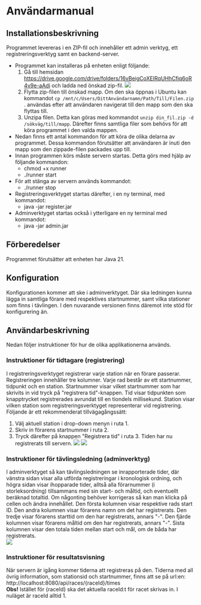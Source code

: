 # Användarmanual

## Installationsbeskrivning
Programmet levereras i en ZIP-fil och innehåller ett admin verktyg, ett registreringsverktyg samt en backend-server.

- Programmet kan installeras på enheten enligt följande: 
    1. Gå till hemsidan https://drive.google.com/drive/folders/16vBeigCoXEIRqUHhCfiq6oR4v9e-aAdi och ladda ned önskad zip-fil. 
        ![](https://imgur.com/yIbu6vz.png)
    2. Flytta zip-filen till önskad mapp. Om den ska öppnas i Ubuntu kan kommandot ```cp /mnt/c/Users/DittAnvändarnamn/Path/Till/Filen.zip``` . användas efter att användaren navigerat till den mapp som den ska flyttas till.
    3. Unzipa filen. Detta kan göras med kommandot ```unzip din_fil.zip -d /sökväg/till/mapp```. Därefter finns samtliga filer som behövs för att köra programmet i den valda mappen.
- Nedan finns ett antal kommandon för att köra de olika delarna av programmet. Dessa kommandon förutsätter att användaren är inuti den mapp som den zippade-filen packades upp till.  
- Innan programmen körs måste servern startas. Detta görs med hjälp av följande kommandon:  
    - chmod +x runner 
    - ./runner start
- För att stänga av servern används kommandot:
    - ./runner stop
- Registreringsverktyget startas därefter, i en ny terminal, med kommandot:  
    - java -jar register.jar 
- Adminverktyget startas också i ytterligare en ny terminal med kommandot:  
    - java -jar admin.jar

## Förberedelser
Programmet förutsätter att enheten har Java 21. 

## Konfiguration
Konfigurationen kommer att ske i adminverktyget. Där ska ledningen kunna lägga in samtliga förare med respektives startnummer, samt vilka stationer som finns i tävlingen. I den nuvarande versionen finns däremot inte stöd för konfigurering än.

## Användarbeskrivning
Nedan följer instruktioner för hur de olika applikationerna används.

### Instruktioner för tidtagare (registrering)
I registreringsverktyget registrerar varje station när en förare passerar. Registreringen innehåller tre kolumner. Varje rad består av ett startnummer, tidpunkt och en station. Startnummer visar vilket startnummer som har skrivits in vid tryck på "registrera tid"-knappen. Tid visar tidpunkten som knapptrycket registrerades avrundat till en tiondels millisekund. Station visar vilken station som registreringsverktyget representerar vid registrering.
Följande är ett rekommenderat tillvägagångssätt:  
1. Välj aktuell station i drop-down menyn i ruta 1.  
2. Skriv in förarens startnummer i ruta 2.  
3. Tryck därefter på knappen "Registrera tid" i ruta 3. Tiden har nu registrerats till servern.
![](https://i.imgur.com/vO060tt.png)
![](https://i.imgur.com/UBDDxax.png)


### Instruktioner för tävlingsledning (adminverktyg)
I adminverktyget så kan tävlingsledningen se inrapporterade tider, där vänstra sidan visar alla utförda registreringar i kronologisk
ordning, och högra sidan visar ihopparade tider, alltså alla förarnummer (i storleksordning) tillsammans med sin start- och måltid, och eventuellt beräknad totaltid. Om någonting behöver korrigeras så kan man klicka på cellen och ändra innehållet. Den första kolumnen visar respektive rads start ID. Den andra kolumnen visar förarens namn om det har registrerats. Den tredje visar förarens starttid om den har registrerats, annars "-". Den fjärde kolumnen visar förarens måltid om den har registrerats, annars "-". Sista kolumnen visar den totala tiden mellan start och mål, om de båda har registrerats.  
![](https://i.imgur.com/at1dIql.png)

### Instruktioner för resultatsvisning
När servern är igång kommer tiderna att registreras på den. Tiderna med all övrig information, som stationsid och startnummer, finns att se på url:en:
    http://localhost:8080/api/races/{raceId}/times  
**Obs!** Istället för {raceId} ska det aktuella raceId:t för racet skrivas in. I nuläget är raceId alltid 1.
